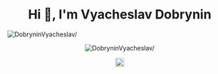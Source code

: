 <!--
**DobryninVyacheslav/DobryninVyacheslav** is a ✨ _special_ ✨ repository because its `README.md` (this file) appears on your GitHub profile.

Here are some ideas to get you started:

- 🔭 I’m currently working on ...
- 🌱 I’m currently learning ...
- 👯 I’m looking to collaborate on ...
- 🤔 I’m looking for help with ...
- 💬 Ask me about ...
- 📫 How to reach me: ...
- 😄 Pronouns: ...
- ⚡ Fun fact: ...
-->

<h1 align="center">Hi 👋, I'm Vyacheslav Dobrynin</h1>
<p align="left"> <img src=https://komarev.com/ghpvc/?username=DobryninVyacheslav alt=DobryninVyacheslav/> </p>

<p align="center"> <img src=https://github-readme-stats.vercel.app/api?username=DobryninVyacheslav&count_private=true&show_icons=true alt=DobryninVyacheslav/> </p>

<p align="center">
<a href=https://www.linkedin.com/in/vyacheslav-dobrynin-5a7891196 target="blank"><img align="center" src=https://cdn.jsdelivr.net/npm/simple-icons@3.0.1/icons/linkedin.svg alt="vyacheslav-dobrynin-5a7891196" height="20" width="20" /></a>
</p>
